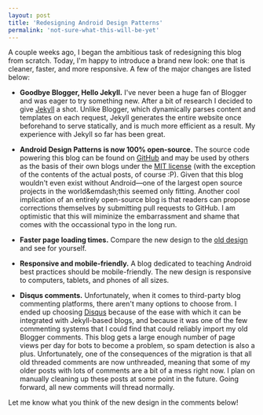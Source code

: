 ```yaml
---
layout: post
title: 'Redesigning Android Design Patterns'
permalink: 'not-sure-what-this-will-be-yet'
---
```

A couple weeks ago, I began the ambitious task of redesigning this blog from scratch.
Today, I'm happy to introduce a brand new look: one that is cleaner, faster, and more
responsive. A few of the major changes are listed below:

  + **Goodbye Blogger, Hello Jekyll.** I've never been a huge fan of Blogger and was eager to
    try something new. After a bit of research I decided to give [Jekyll][1] a shot. Unlike Blogger,
    which dynamically parses content and templates on each request, Jekyll generates the entire
    website once beforehand to serve statically, and is much more efficient as a result. My
    experience with Jekyll so far has been great.
    
  + **Android Design Patterns is now 100% open-source.** The source code powering this blog can
    be found on [GitHub][2] and may be used by others as the basis of their own blogs under the 
    [MIT license][3] (with the exception of the contents of the actual posts, of course :P).
    Given that this blog wouldn't even exist without Android&mdash;one of the largest open source
    projects in the world&emdash;this seemed only fitting. Another cool implication of an entirely
    open-source blog is that readers can propose corrections themselves by submitting pull requests
    to GitHub. I am optimistic that this will miminize the embarrassment and shame that comes with
    the occassional typo in the long run.

  + **Faster page loading times.** Compare the new design to the [old design][4] and see for yourself.
  
  + **Responsive and mobile-friendly.** A blog dedicated to teaching Android best practices
    should be mobile-friendly. The new design is responsive to computers, tablets, and phones of
    all sizes.
    
  + **Disqus comments.** Unfortunately, when it comes to third-party blog commenting platforms, there aren't
    many options to choose from. I ended up choosing [Disqus][5] because of the ease with which it can be
    integrated with Jekyll-based blogs, and because it was one of the few commenting systems that I could find
    that could reliably import my old Blogger comments. This blog gets a large enough number of page views per day
    for bots to become a problem, so spam detection is also a plus. Unfortunately, one of the consequences of
    the migration is that all old threaded comments are now unthreaded, meaning that some of my older posts with
    lots of comments are a bit of a mess right now. I plan on manually cleaning up these posts at some point in
    the future. Going forward, all new comments will thread normally.

Let me know what you think of the new design in the comments below! 

[1]: http://jekyllrb.com/
[2]: https://github.com/alexjlockwood/alexjlockwood.github.io
[3]: https://github.com/alexjlockwood/alexjlockwood.github.io/blob/master/README.md#license-and-copyright
[4]: http://androiddesignpatterns.blogspot.com
[5]: http://disqus.com/

